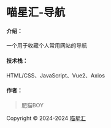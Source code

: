 # 喵星汇-导航

#### 介绍：

一个用于收藏个人常用网站的导航

#### 技术栈：

HTML/CSS、JavaScript、Vue2、Axios

#### 作者：

> 肥猫BOY

Copyright © 2024-2024 [喵星汇](https://mxh.fmboy.com)